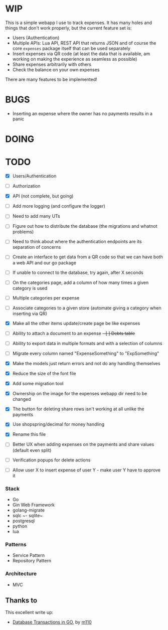 # WIP
This is a simple webapp I use to track expenses. It has many holes and things
that don't work properly, but the current feature set is:
- Users (Authentication)
- Multiple APIs: Lua API, REST API that returns JSON and of course the core
`expenses` package itself that can be used separately
- Insert expenses via QR code (at least the data that is available, am working
on making the experience as seamless as possible)
- Share expenses arbitrarily with others
- Check the balance on your own expenses


There are many features to be implemented!


# BUGS
- Inserting an expense where the owner has no payments results in a panic


# DOING


# TODO
- [X] Users/Authentication
- [ ] Authorization
- [X] API (not complete, but going)
- [ ] Add more logging (and configure the logger)
- [ ] Need to add many UTs
- [ ] Figure out how to distribute the database (the migrations and whatnot problems)
- [ ] Need to think about where the authentication endpoints are its separation
of concerns
- [ ] Create an interface to get data from a QR code so that we can have both
a web API and our go package
- [ ] If unable to connect to the database, try again, after X seconds
- [ ] On the categories page, add a column of how many times a given category is
used
- [ ] Multiple categories per expense
- [ ] Associate categories to a given store (automate giving a category when inserting via QR)
- [X] Make all the other items update/create page be like expenses
- [ ] Ability to attach a document to an expense
~~- [ ] Debts table~~
- [ ] Ability to export data in multiple formats and with a selection of columns
- [ ] Migrate every column named "ExpenseSomething" to "ExpSomething"
- [X] Make the models just return errors and not do any handling themselves
- [X] Reduce the size of the font file
- [X] Add some migration tool
- [X] Ownership on the image for the expenses webapp dir need to be changed
- [X] The button for deleting share rows isn't working at all unlike the payments
- [X] Use shopspring/decimal for money handling
- [X] Rename this file
- [ ] Better UX when adding expenses on the payments and share values (default even split)
- [ ] Verification popups for delete actions
- [ ] Allow user X to insert expense of user Y - make user Y have to approve it


### Stack
- Go
- Gin Web Framework
- golang-migrate
- sqlc
~- sqlite~
- postgresql
- python
- lua


### Patterns
- Service Pattern
- Repository Pattern


### Architecture
- MVC


## Thanks to
This excellent write up:
- [Database Transactions in GO](https://threedots.tech/post/database-transactions-in-go/),
by [m110](https://github.com/m110)
